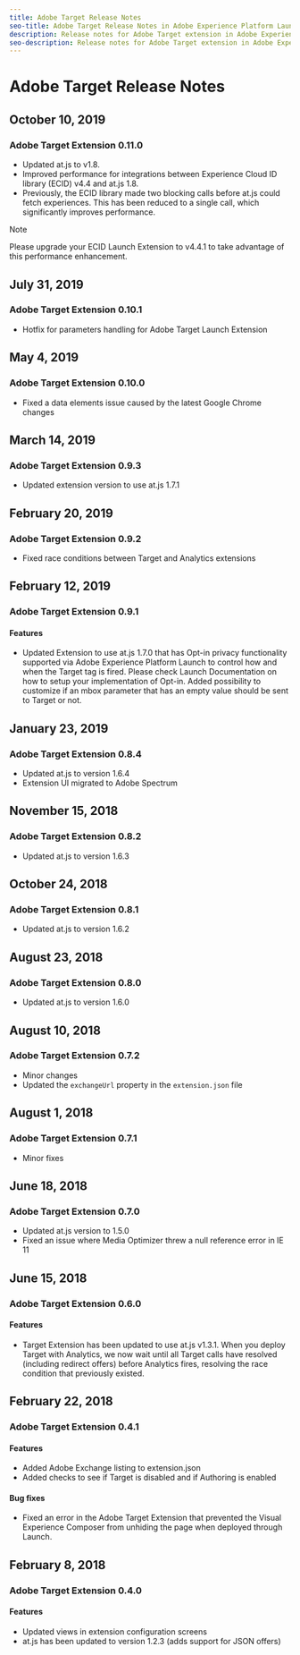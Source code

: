 ```yaml
---
title: Adobe Target Release Notes
seo-title: Adobe Target Release Notes in Adobe Experience Platform Launch
description: Release notes for Adobe Target extension in Adobe Experience Platform Launch
seo-description: Release notes for Adobe Target extension in Adobe Experience Platform Launch
---
```


# Adobe Target Release Notes

## October 10, 2019

### Adobe Target Extension 0.11.0

* Updated at.js to v1.8.
* Improved performance for integrations between Experience Cloud ID library (ECID) v4.4 and at.js 1.8.
* Previously, the ECID library made two blocking calls before at.js could fetch experiences. This has been reduced to a single call, which significantly improves performance.

>[!NOTE]
>Please upgrade your ECID Launch Extension to v4.4.1 to take advantage of this performance enhancement.

## July 31, 2019

### Adobe Target Extension 0.10.1

* Hotfix for parameters handling for Adobe Target Launch Extension

## May 4, 2019

### Adobe Target Extension 0.10.0

* Fixed a data elements issue caused by the latest Google Chrome changes

## March 14, 2019

### Adobe Target Extension 0.9.3

* Updated extension version to use at.js 1.7.1

## February 20, 2019

### Adobe Target Extension 0.9.2

* Fixed race conditions between Target and Analytics extensions

## February 12, 2019

### Adobe Target Extension 0.9.1

#### **Features**

* Updated Extension to use at.js 1.7.0 that has Opt-in privacy functionality supported via Adobe Experience Platform Launch to control how and when the Target tag is fired. Please check Launch Documentation on how to setup your implementation of Opt-in. Added possibility to customize if an mbox parameter that has an empty value should be sent to Target or not.

## January 23, 2019

### Adobe Target Extension 0.8.4

* Updated at.js to version 1.6.4
* Extension UI migrated to Adobe Spectrum

## November 15, 2018

### Adobe Target Extension 0.8.2

* Updated at.js to version 1.6.3

## October 24, 2018

### Adobe Target Extension 0.8.1

* Updated at.js to version 1.6.2

## August 23, 2018

### Adobe Target Extension 0.8.0

* Updated at.js to version 1.6.0

## August 10, 2018

### Adobe Target Extension 0.7.2

* Minor changes
* Updated the `exchangeUrl` property in the `extension.json` file

## August 1, 2018

### Adobe Target Extension 0.7.1

* Minor fixes

## June 18, 2018

### Adobe Target Extension 0.7.0

* Updated at.js version to 1.5.0
* Fixed an issue where Media Optimizer threw a null reference error in IE 11

## June 15, 2018

### Adobe Target Extension 0.6.0

#### **Features**

* Target Extension has been updated to use at.js v1.3.1. When you deploy Target with Analytics, we now wait until all Target calls have resolved (including redirect offers) before Analytics fires, resolving the race condition that previously existed.

## February 22, 2018

### Adobe Target Extension 0.4.1

#### **Features**

* Added Adobe Exchange listing to extension.json
* Added checks to see if Target is disabled and if Authoring is enabled

#### **Bug fixes**

* Fixed an error in the Adobe Target Extension that prevented the Visual Experience Composer from unhiding the page when deployed through Launch.

## February 8, 2018

### Adobe Target Extension 0.4.0

#### **Features**

* Updated views in extension configuration screens
* at.js has been updated to version 1.2.3 (adds support for JSON offers)
